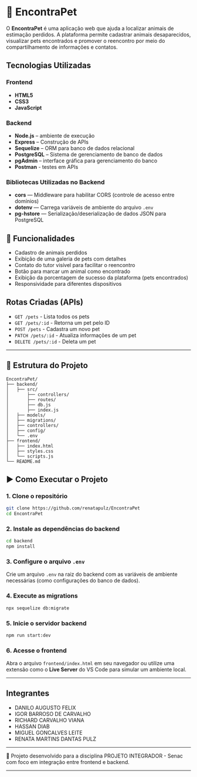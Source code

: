 # 🐾 EncontraPet

O **EncontraPet** é uma aplicação web que ajuda a localizar animais de estimação perdidos. A plataforma permite cadastrar animais desaparecidos, visualizar pets encontrados e promover o reencontro por meio do compartilhamento de informações e contatos.

## Tecnologias Utilizadas

### Frontend
- **HTML5**
- **CSS3**
- **JavaScript**

### Backend
- **Node.js** – ambiente de execução
- **Express** – Construção de APIs
- **Sequelize** – ORM para banco de dados relacional
- **PostgreSQL** – Sistema de gerenciamento de banco de dados
- **pgAdmin** – interface gráfica para gerenciamento do banco
- **Postman** - testes em APIs

### Bibliotecas Utilizadas no Backend

- **cors** — Middleware para habilitar CORS (controle de acesso entre domínios)
- **dotenv** — Carrega variáveis de ambiente do arquivo `.env`
- **pg-hstore** — Serialização/deserialização de dados JSON para PostgreSQL

## 📌 Funcionalidades

- Cadastro de animais perdidos
- Exibição de uma galeria de pets com detalhes
- Contato do tutor visível para facilitar o reencontro
- Botão para marcar um animal como encontrado
- Exibição da porcentagem de sucesso da plataforma (pets encontrados)
- Responsividade para diferentes dispositivos


## Rotas Criadas (APIs)

- `GET /pets` - Lista todos os pets  
- `GET /pets/:id` - Retorna um pet pelo ID  
- `POST /pets` - Cadastra um novo pet  
- `PATCH /pets/:id` - Atualiza informações de um pet  
- `DELETE /pets/:id` - Deleta um pet  

---

## 📁 Estrutura do Projeto

```
EncontraPet/
├── backend/
│   ├── src/
│       ├── controllers/
│       ├── routes/
│       ├── db.js
│       ├── index.js
│   ├── models/
│   ├── migrations/
│   ├── controllers/
│   ├── config/
│   └── .env
├── frontend/
│   ├── index.html
│   ├── styles.css
│   └── scripts.js
└── README.md
```

## ▶️ Como Executar o Projeto

### 1. Clone o repositório
```bash
git clone https://github.com/renatapulz/EncontraPet
cd EncontraPet
```

### 2. Instale as dependências do backend
```bash
cd backend
npm install
```

### 3. Configure o arquivo `.env`
Crie um arquivo `.env` na raiz do backend com as variáveis de ambiente necessárias (como configurações do banco de dados).

### 4. Execute as migrations
```bash
npx sequelize db:migrate
```

### 5. Inicie o servidor backend
```bash
npm run start:dev
```

### 6. Acesse o frontend
Abra o arquivo `frontend/index.html` em seu navegador ou utilize uma extensão como o **Live Server** do VS Code para simular um ambiente local.

---

## Integrantes

- DANILO AUGUSTO FELIX
- IGOR BARROSO DE CARVALHO
- RICHARD CARVALHO VIANA
- HASSAN DIAB
- MIGUEL GONCALVES LEITE
- RENATA MARTINS DANTAS PULZ

---

📝 Projeto desenvolvido para a disciplina PROJETO INTEGRADOR - Senac com foco em integração entre frontend e backend.

---
